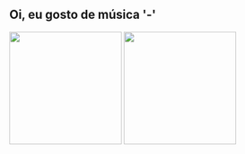 ## Oi, eu gosto de música '-'

<div>
	<img height="200em" src="https://github-readme-stats.vercel.app/api/top-langs/?username=rogeriofilhoO&layout=compact&langs_count=7&theme=dark#gh-dark-mode-only"/>
	<img height="200em" src="https://github-readme-stats.vercel.app/api?username=rogeriofilhoO&count_private=true&theme=dark#gh-dark-mode-only"/>
</div>
